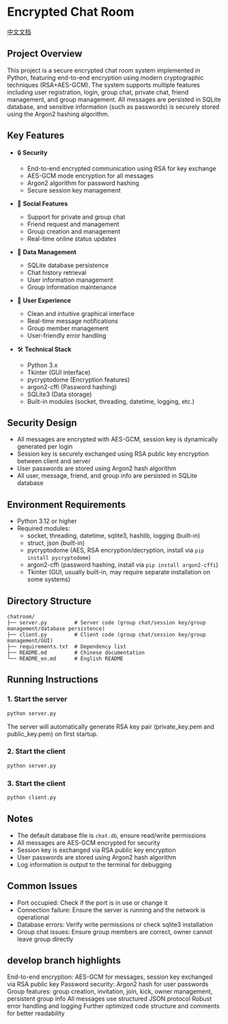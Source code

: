 # Encrypted Chat Room

[中文文档](./README.md)

## Project Overview
This project is a secure encrypted chat room system implemented in Python, featuring end-to-end encryption using modern cryptographic techniques (RSA+AES-GCM). The system supports multiple features including user registration, login, group chat, private chat, friend management, and group management. All messages are persisted in SQLite database, and sensitive information (such as passwords) is securely stored using the Argon2 hashing algorithm.

## Key Features
- 🔒 **Security**
  - End-to-end encrypted communication using RSA for key exchange
  - AES-GCM mode encryption for all messages
  - Argon2 algorithm for password hashing
  - Secure session key management

- 💬 **Social Features**
  - Support for private and group chat
  - Friend request and management
  - Group creation and management
  - Real-time online status updates

- 💾 **Data Management**
  - SQLite database persistence
  - Chat history retrieval
  - User information management
  - Group information maintenance

- 🎨 **User Experience**
  - Clean and intuitive graphical interface
  - Real-time message notifications
  - Group member management
  - User-friendly error handling

- 🛠 **Technical Stack**
  - Python 3.x
  - Tkinter (GUI interface)
  - pycryptodome (Encryption features)
  - argon2-cffi (Password hashing)
  - SQLite3 (Data storage)
  - Built-in modules (socket, threading, datetime, logging, etc.)

## Security Design
- All messages are encrypted with AES-GCM, session key is dynamically generated per login
- Session key is securely exchanged using RSA public key encryption between client and server
- User passwords are stored using Argon2 hash algorithm
- All user, message, friend, and group info are persisted in SQLite database

## Environment Requirements
- Python 3.12 or higher
- Required modules:
  - socket, threading, datetime, sqlite3, hashlib, logging (built-in)
  - struct, json (built-in)
  - pycryptodome (AES, RSA encryption/decryption, install via `pip install pycryptodome`)
  - argon2-cffi (password hashing, install via `pip install argon2-cffi`)
  - Tkinter (GUI, usually built-in, may require separate installation on some systems)

## Directory Structure
```
chatroom/
├── server.py         # Server code (group chat/session key/group management/database persistence)
├── client.py         # Client code (group chat/session key/group management/GUI)
├── requirements.txt  # Dependency list
├── README.md         # Chinese documentation
└── README_en.md      # English README
```

## Running Instructions
### 1. Start the server
```bash
python server.py
```
The server will automatically generate RSA key pair (private_key.pem and public_key.pem) on first startup.

### 2. Start the client
```bash
python server.py
```

### 3. Start the client
```bash
python client.py
```

## Notes
- The default database file is `chat.db`, ensure read/write permissions
- All messages are AES-GCM encrypted for security
- Session key is exchanged via RSA public key encryption
- User passwords are stored using Argon2 hash algorithm
- Log information is output to the terminal for debugging

## Common Issues
- Port occupied: Check if the port is in use or change it
- Connection failure: Ensure the server is running and the network is operational
- Database errors: Verify write permissions or check sqlite3 installation
- Group chat issues: Ensure group members are correct, owner cannot leave group directly

## develop branch highlights
End-to-end encryption: AES-GCM for messages, session key exchanged via RSA public key
Password security: Argon2 hash for user passwords
Group features: group creation, invitation, join, kick, owner management, persistent group info
All messages use structured JSON protocol
Robust error handling and logging
Further optimized code structure and comments for better readability
